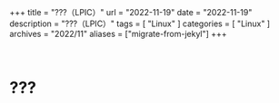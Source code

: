 +++
title = "???（LPIC）"
url = "2022-11-19"
date = "2022-11-19"
description = "???（LPIC）"
tags = [
  "Linux"
]
categories = [
  "Linux"
]
archives = "2022/11"
aliases = ["migrate-from-jekyl"]
+++

<br>

# ???



